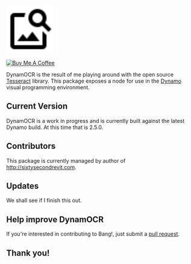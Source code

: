 <img src="https://github.com/johnpierson/DynamOCR/blob/master/_resources/image_search-24px.svg" width="128"/>

<a href="https://www.buymeacoffee.com/j0hnp" target="_blank"><img src="https://www.buymeacoffee.com/assets/img/custom_images/orange_img.png" alt="Buy Me A Coffee" style="height: 41px !important;width: 174px !important;box-shadow: 0px 3px 2px 0px rgba(190, 190, 190, 0.5) !important;-webkit-box-shadow: 0px 3px 2px 0px rgba(190, 190, 190, 0.5) !important;" ></a>

DynamOCR is the result of me playing around with the open source [Tesseract](https://github.com/charlesw/tesseract) library. This package exposes a node for use in the [Dynamo](http://www.dynamobim.org) visual programming environment. 


## Current Version
DynamOCR is a work in progress and is currently built against the latest Dynamo build. At this time that is 2.5.0.

## Contributors
This package is currently managed by author of http://sixtysecondrevit.com.

## Updates
We shall see if I finish this out.

## Help improve DynamOCR
If you're interested in contributing to Bang!, just submit a [pull request](https://github.com/johnpierson/DynamOCR/pulls).

## Thank you!
